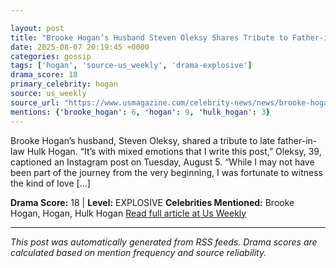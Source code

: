 ```yaml
---

layout: post
title: "Brooke Hogan’s Husband Steven Oleksy Shares Tribute to Father-in-Law Hulk"
date: 2025-08-07 20:19:45 +0000
categories: gossip
tags: ['hogan', 'source-us_weekly', 'drama-explosive']
drama_score: 18
primary_celebrity: hogan
source: us_weekly
source_url: "https://www.usmagazine.com/celebrity-news/news/brooke-hogans-husband-steven-oleksy-shares-tribute-to-hulk-hogan/"
mentions: {'brooke_hogan': 6, 'hogan': 9, 'hulk_hogan': 3}
---
```


Brooke Hogan’s husband, Steven Oleksy, shared a tribute to late father-in-law Hulk Hogan. “It’s with mixed emotions that I write this post,” Oleksy, 39, captioned an Instagram post on Tuesday, August 5. “While I may not have been part of the journey from the very beginning, I was fortunate to witness the kind of love […]

**Drama Score:** 18 | **Level:** EXPLOSIVE **Celebrities Mentioned:** Brooke Hogan, Hogan, Hulk Hogan [Read full article at Us Weekly](https://www.usmagazine.com/celebrity-news/news/brooke-hogans-husband-steven-oleksy-shares-tribute-to-hulk-hogan/)

---

*This post was automatically generated from RSS feeds. Drama scores are calculated based on mention frequency and source reliability.*